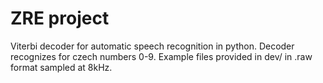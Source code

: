 # ZRE project

Viterbi decoder for automatic speech recognition in python.
Decoder recognizes for czech numbers 0-9. Example files
provided in dev/ in .raw format sampled at 8kHz.

